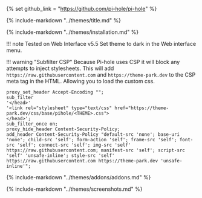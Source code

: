 {% set github_link = "https://github.com/pi-hole/pi-hole" %}

{% include-markdown "../themes/title.md" %}

{% include-markdown "../themes/installation.md" %}

!!! note
    Tested on Web Interface v5.5
     Set theme to dark in the Web  interface menu.

!!! warning "Subfilter CSP"
    Because Pi-hole uses CSP it will block any attempts to inject stylesheets.
    This will add `https://raw.githubusercontent.com` and `https://theme-park.dev` to the CSP meta tag in the HTML. Allowing you to load the custom css.

```nginx
proxy_set_header Accept-Encoding "";
sub_filter
'</head>'
'<link rel="stylesheet" type="text/css" href="https://theme-park.dev/css/base/pihole/<THEME>.css">
</head>';
sub_filter_once on;
proxy_hide_header Content-Security-Policy;
add_header Content-Security-Policy "default-src 'none'; base-uri 'none'; child-src 'self'; form-action 'self'; frame-src 'self'; font-src 'self'; connect-src 'self'; img-src 'self' https://raw.githubusercontent.com; manifest-src 'self'; script-src 'self' 'unsafe-inline'; style-src 'self' https://raw.githubusercontent.com https://theme-park.dev 'unsafe-inline'";
```

{% include-markdown "../themes/addons/addons.md" %}

{% include-markdown "../themes/screenshots.md" %}
